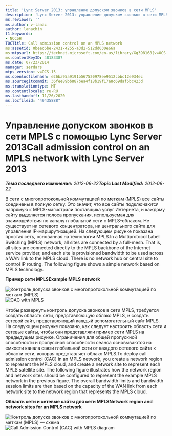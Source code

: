 ```yaml
---
title: 'Lync Server 2013: управление допуском звонков в сети MPLS'
description: 'Lync Server 2013: управление допуском звонков в сети MPLS.'
ms.reviewer: ''
ms.author: v-lanac
author: lanachin
f1.keywords:
- NOCSH
TOCTitle: Call admission control on an MPLS network
ms:assetid: 0beec6be-2431-4255-a3d2-512dd030e66a
ms:mtpsurl: https://technet.microsoft.com/en-us/library/Gg398168(v=OCS.15)
ms:contentKeyID: 48183387
ms.date: 07/23/2014
manager: serdars
mtps_version: v=OCS.15
ms.openlocfilehash: e26ba95a9191b567520978ee9512cbbc12e934ec
ms.sourcegitcommit: 36fee89bb887bea4f18b19f17a8c69daf5bc423d
ms.translationtype: MT
ms.contentlocale: ru-RU
ms.lasthandoff: 11/26/2020
ms.locfileid: "49435888"
---
```

# <a name="call-admission-control-on-an-mpls-network-with-lync-server-2013"></a><span data-ttu-id="c1915-103">Управление допуском звонков в сети MPLS с помощью Lync Server 2013</span><span class="sxs-lookup"><span data-stu-id="c1915-103">Call admission control on an MPLS network with Lync Server 2013</span></span>

<div data-xmlns="http://www.w3.org/1999/xhtml">

<div class="topic" data-xmlns="http://www.w3.org/1999/xhtml" data-msxsl="urn:schemas-microsoft-com:xslt" data-cs="https://msdn.microsoft.com/">

<div data-asp="https://msdn2.microsoft.com/asp">



</div>

<div id="mainSection">

<div id="mainBody"><span data-ttu-id="c1915-104">

<span> </span></span><span class="sxs-lookup"><span data-stu-id="c1915-104">

<span> </span></span></span>

<span data-ttu-id="c1915-105">_**Тема последнего изменения:** 2012-09-22_</span><span class="sxs-lookup"><span data-stu-id="c1915-105">_**Topic Last Modified:** 2012-09-22_</span></span>

<span data-ttu-id="c1915-p101">В сети с многопротокольной коммутацией по меткам (MPLS) все сайты соединены в полную сетку. Это значит, что все сайты подключаются напрямую к MPLS-магистрали поставщика услуг Интернета, и каждому сайту выделяется полоса пропускания, используемая для взаимодействия по каналу глобальной сети с MPLS-облаком. Не существует ни сетевого концентратора, ни центрального сайта для управления IP-маршрутизацией. На следующем рисунке показана простая сеть, основанная на технологии MPLS.</span><span class="sxs-lookup"><span data-stu-id="c1915-p101">In a Multiprotocol Label Switching (MPLS) network, all sites are connected by a full-mesh. That is, all sites are connected directly to the MPLS backbone of the Internet service provider, and each site is provisioned bandwidth to be used across a WAN link to the MPLS cloud. There is no network hub or central site to control IP routing. The following figure shows a simple network based on MPLS technology.</span></span>

<span data-ttu-id="c1915-110">**Пример сети MPLS**</span><span class="sxs-lookup"><span data-stu-id="c1915-110">**Example MPLS network**</span></span>

<span data-ttu-id="c1915-111">![Контроль допуска звонков с многопротокольной коммутацией по меткам (MPLS)](images/Gg398168.54602e6e-ec11-4dae-936d-b01acda8a179(OCS.15).jpg "Контроль допуска звонков с многопротокольной коммутацией по меткам (MPLS)")</span><span class="sxs-lookup"><span data-stu-id="c1915-111">![CAC with MPLS](images/Gg398168.54602e6e-ec11-4dae-936d-b01acda8a179(OCS.15).jpg "CAC with MPLS")</span></span>

<span data-ttu-id="c1915-p102">Чтобы развернуть контроль допуска звонков в сети MPLS, требуется создать область сети, представляющую облако MPLS, и создать сетевой сайт, представляющий каждый вспомогательный сайт MPLS. На следующем рисунке показано, как следует настроить область сети и сетевые сайты, чтобы они представляли пример сети MPLS на предыдущем рисунке. Ограничения для общей пропускной способности и пропускной способности сеанса основываются на емкости канала связи глобальной сети от каждого сетевого сайта к области сети, которая представляет облако MPLS.</span><span class="sxs-lookup"><span data-stu-id="c1915-p102">To deploy call admission control (CAC) in an MPLS network, you create a network region to represent the MPLS cloud, and create a network site to represent each MPLS satellite site. The following figure illustrates how the network region and network sites should be configured to represent the example MPLS network in the previous figure. The overall bandwidth limits and bandwidth session limits are then based on the capacity of the WAN link from each network site to the network region that represents the MPLS cloud.</span></span>

<span data-ttu-id="c1915-115">**Область сети и сетевые сайты для сети MPLS**</span><span class="sxs-lookup"><span data-stu-id="c1915-115">**Network region and network sites for an MPLS network**</span></span>

<span data-ttu-id="c1915-116">![Контроль допуска звонков с многопротокольной коммутацией по меткам (MPLS) — схема](images/Gg398168.f8f76283-5c0c-4133-8a78-3fbbfd016dc4(OCS.15).jpg "Контроль допуска звонков с многопротокольной коммутацией по меткам (MPLS) — схема")</span><span class="sxs-lookup"><span data-stu-id="c1915-116">![Call Admission Control (CAC) with MPLS diagram](images/Gg398168.f8f76283-5c0c-4133-8a78-3fbbfd016dc4(OCS.15).jpg "Call Admission Control (CAC) with MPLS diagram")</span></span>

<span data-ttu-id="c1915-117"></div>

<span> </span>

</div>

</div>

</span><span class="sxs-lookup"><span data-stu-id="c1915-117"></div>

<span> </span>

</div>

</div>

</span></span></div>

